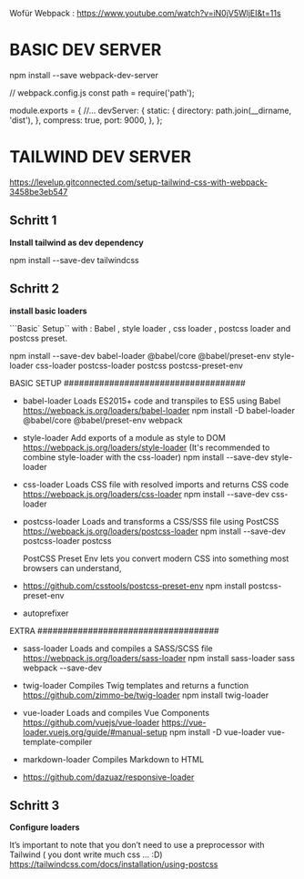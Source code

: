 Wofür Webpack : https://www.youtube.com/watch?v=iN0jV5WljEI&t=11s


# BASIC DEV SERVER

  npm install --save webpack-dev-server

// webpack.config.js
const path = require('path');

module.exports = {
  //...
  devServer: {
    static: {
      directory: path.join(__dirname, 'dist'),
    },
    compress: true,
    port: 9000,
  },
};



# TAILWIND DEV SERVER

https://levelup.gitconnected.com/setup-tailwind-css-with-webpack-3458be3eb547

## Schritt 1 

**Install tailwind as dev dependency**

  npm install --save-dev tailwindcss

## Schritt 2

**install basic loaders**


  ```Basic` Setup`` with : Babel , style loader , css loader , postcss loader and postcss preset.

  npm install --save-dev babel-loader @babel/core @babel/preset-env style-loader css-loader postcss-loader postcss postcss-preset-env

  



BASIC SETUP 
####################################

- babel-loader Loads ES2015+ code and transpiles to ES5 using Babel
  https://webpack.js.org/loaders/babel-loader
  npm install -D babel-loader @babel/core @babel/preset-env webpack

- style-loader Add exports of a module as style to DOM
  https://webpack.js.org/loaders/style-loader
  (It's recommended to combine style-loader with the css-loader)
  npm install --save-dev style-loader

- css-loader Loads CSS file with resolved imports and returns CSS code
  https://webpack.js.org/loaders/css-loader
  npm install --save-dev css-loader

- postcss-loader Loads and transforms a CSS/SSS file using PostCSS
  https://webpack.js.org/loaders/postcss-loader
  npm install --save-dev postcss-loader postcss

  PostCSS Preset Env lets you convert modern CSS into something most browsers can understand,
- https://github.com/csstools/postcss-preset-env
  npm install postcss-preset-env

- autoprefixer

EXTRA
####################################

- sass-loader Loads and compiles a SASS/SCSS file
  https://webpack.js.org/loaders/sass-loader
  npm install sass-loader sass webpack --save-dev

- twig-loader Compiles Twig templates and returns a function
  https://github.com/zimmo-be/twig-loader
  npm install twig-loader

- vue-loader Loads and compiles Vue Components
  https://github.com/vuejs/vue-loader
  https://vue-loader.vuejs.org/guide/#manual-setup
  npm install -D vue-loader vue-template-compiler

- markdown-loader Compiles Markdown to HTML

- https://github.com/dazuaz/responsive-loader




## Schritt 3

**Configure loaders**


It’s important to note that you don’t need to use a preprocessor with Tailwind
( you dont write much css ... :D)
https://tailwindcss.com/docs/installation/using-postcss

